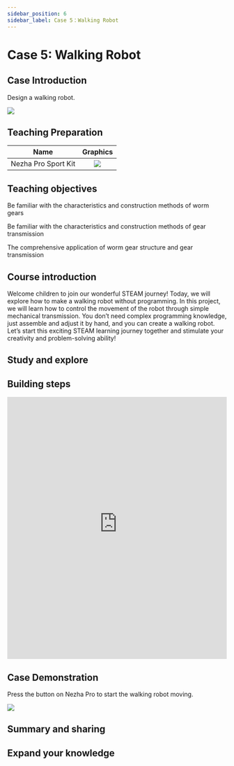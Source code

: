 ```yaml
---
sidebar_position: 6
sidebar_label: Case 5：Walking Robot
---
```


# Case 5: Walking Robot

## Case Introduction

Design a walking robot.

![](https://wiki-media-ef.oss-cn-hongkong.aliyuncs.com/docs/microbit/building-blocks/nezha-pro-sports-kit/images/nezha-pro-sports-kit-case-05-01.png)

## Teaching Preparation

|     Name     |            Graphics            |
| :----------: | :--------------------------: |
|   Nezha Pro Sport Kit   |   ![](https://wiki-media-ef.oss-cn-hongkong.aliyuncs.com/docs/microbit/building-blocks/nezha-pro-sports-kit/images/nezha-pro-sports-kit-01.png)  |

## Teaching objectives

Be familiar with the characteristics and construction methods of worm gears

Be familiar with the characteristics and construction methods of gear transmission

The comprehensive application of worm gear structure and gear transmission

## Course introduction

Welcome children to join our wonderful STEAM journey! Today, we will explore how to make a walking robot without programming. In this project, we will learn how to control the movement of the robot through simple mechanical transmission. You don’t need complex programming knowledge, just assemble and adjust it by hand, and you can create a walking robot. Let’s start this exciting STEAM learning journey together and stimulate your creativity and problem-solving ability!

## Study and explore

## Building steps

<embed src="https://wiki-media-ef.oss-cn-hongkong.aliyuncs.com/docs/microbit/building-blocks/nezha-pro-sports-kit/files/%E7%AB%9E%E8%B5%B0%E6%9C%BA%E5%99%A8%E4%BA%BA.pdf" type="application/pdf" width="100%" height="600px" />

## Case Demonstration

Press the button on Nezha Pro to start the walking robot moving.

![](https://wiki-media-ef.oss-cn-hongkong.aliyuncs.com/docs/microbit/building-blocks/nezha-pro-sports-kit/images/nezha-pro-sports-kit-case-05.gif)

## Summary and sharing

## Expand your knowledge
